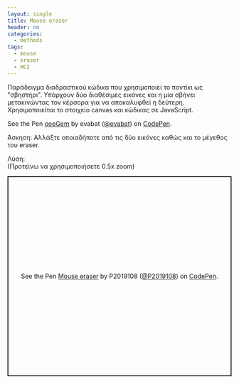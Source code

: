 ```yaml
---
layout: single
title: Mouse eraser
header: no
categories:
  - methods
tags:
  - mouse
  - eraser
  - HCI
---
```


Παράδειγμα διαδραστικού κώδικα που χρησιμοποιεί το ποντίκι ως "σβηστήρι". Υπάρχουν δύο διαθέσιμες εικόνες και η μία σβήνει μετακινώντας τον κέρσορα για να αποκαλυφθεί η δεύτερη. Χρησιμοποιείται το στοιχείο canvas και κώδικας σε JavaScript.

<p data-height="350" data-theme-id="0" data-slug-hash="ooeGem" data-default-tab="result" data-user="evabat" class='codepen'>See the Pen <a href='https://codepen.io/evabat/pen/ooeGem'>ooeGem</a> by evabat (<a href='https://codepen.io/evabat'>@evabat</a>) on <a href='https://codepen.io'>CodePen</a>.</p>
<script async src="//assets.codepen.io/assets/embed/ei.js"></script>

Άσκηση: Αλλάξτε οποιαδήποτε από τις δύο εικόνες καθώς και το μέγεθος του eraser.

Λύση: <br>
(Προτείνω να χρησιμοποιήσετε 0.5x zoom)

<p class="codepen" data-height="450" data-theme-id="light" data-default-tab="result" data-user="P2019108" data-slug-hash="XWKdXLK" style="height: 450px; box-sizing: border-box; display: flex; align-items: center; justify-content: center; border: 2px solid; margin: 1em 0; padding: 1em;" data-pen-title="Mouse eraser">
  <span>See the Pen <a href="https://codepen.io/P2019108/pen/XWKdXLK">
  Mouse eraser</a> by P2019108 (<a href="https://codepen.io/P2019108">@P2019108</a>)
  on <a href="https://codepen.io">CodePen</a>.</span>
</p>
<script async src="https://static.codepen.io/assets/embed/ei.js"></script>
